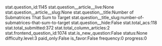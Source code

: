 stat.question_id:1145
stat.question__article__live:None
stat.question__article__slug:None
stat.question__title:Number of Submatrices That Sum to Target
stat.question__title_slug:number-of-submatrices-that-sum-to-target
stat.question__hide:False
stat.total_acs:118
stat.total_submitted:372
stat.total_column_articles:2
stat.frontend_question_id:1074
stat.is_new_question:False
status:None
difficulty.level:3
paid_only:False
is_favor:False
frequency:0
progress:0
